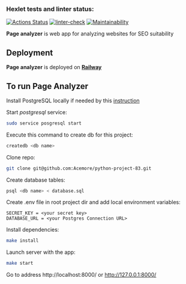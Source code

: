 ### Hexlet tests and linter status:
[![Actions Status](https://github.com/Acemore/python-project-83/workflows/hexlet-check/badge.svg)](https://github.com/Acemore/python-project-83/actions)
[![linter-check](https://github.com/Acemore/python-project-83/actions/workflows/linter.yml/badge.svg)](https://github.com/Acemore/python-project-83/actions/workflows/linter.yml)
[![Maintainability](https://api.codeclimate.com/v1/badges/2392e743a0093c6236fd/maintainability)](https://codeclimate.com/github/Acemore/python-project-83/maintainability)

**Page analyzer** is web app for analyzing websites for SEO suitability

## Deployment

**Page analyzer** is deployed on [**Railway**](https://python-project-83-production-f487.up.railway.app/)

## To run Page Analyzer

Install PostgreSQL locally if needed by this [instruction](https://github.com/Hexlet/ru-instructions/blob/main/postgresql.md)

Start _postgresql_ service:

```bash
sudo service posgresql start
```

Execute this command to create db for this project:

```bash
createdb <db name>
```

Clone repo: 

```bash
git clone git@github.com:Acemore/python-project-83.git
```

Create database tables:

```bash
psql <db name> < database.sql
```


Create .env file in root project dir and add local environment variables:

```
SECRET_KEY = <your secret key>
DATABASE_URL = <your Postgres Connection URL>
```

Install dependencies:

```bash
make install
```

Launch server with the app:

```bash
make start
```

Go to address http://localhost:8000/ or http://127.0.0.1:8000/
